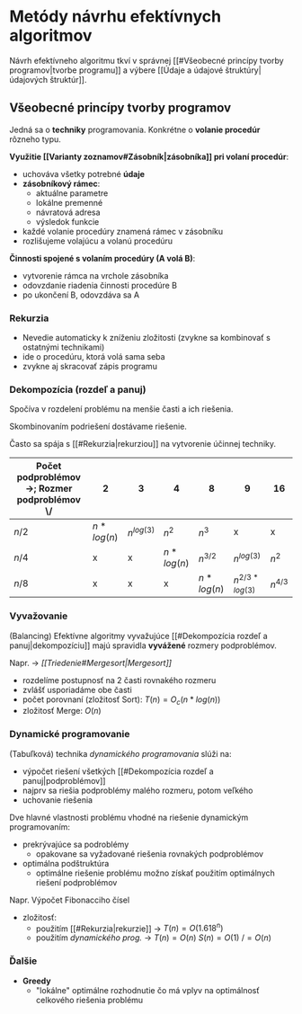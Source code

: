 # Metódy návrhu efektívnych algoritmov

Návrh efektívneho algoritmu tkví v správnej [[#Všeobecné princípy tvorby programov|tvorbe programu]] a výbere [[Údaje a údajové štruktúry|údajových štruktúr]].

## Všeobecné princípy tvorby programov
Jedná sa o **techniky** programovania.
Konkrétne o **volanie procedúr** rôzneho typu.

**Využitie [[Varianty zoznamov#Zásobník|zásobníka]] pri volaní procedúr**:
- uchováva všetky potrebné **údaje**
- **zásobníkový rámec**:
	- aktuálne parametre
	- lokálne premenné
	- návratová adresa
	- výsledok funkcie
- každé volanie procedúry znamená rámec v zásobníku
- rozlišujeme volajúcu a volanú procedúru

**Činnosti spojené s volaním procedúry (A volá B)**:
- vytvorenie rámca na vrchole zásobníka
- odovzdanie riadenia činnosti procedúre B
- po ukončení B, odovzdáva sa A

### Rekurzia
- Nevedie automaticky k zníženiu zložitosti (zvykne sa kombinovať s ostatnými technikami)
- ide o procedúru, ktorá volá sama seba
- zvykne aj skracovať zápis programu

### Dekompozícia (rozdeľ a panuj)
Spočíva v rozdelení problému na menšie časti a ich riešenia.

Skombinovaním podriešení dostávame riešenie.

Často sa spája s [[#Rekurzia|rekurziou]] na vytvorenie účinnej techniky.

Počet podproblémov ->; Rozmer podproblémov \\\/ |2|3|4|8|9|16
--|--|--|--|--|--|--
$n/2$|$n*log(n)$|$n^{log(3)}$|$n^2$|$n^3$|x|x
$n/4$|x|x|$n*log(n)$|$n^{3/2}$|$n^{log(3)}$|$n^2$
$n/8$|x|x|x|$n*log(n)$|$n^{2/3 * log(3)}$|$n^{4/3}$

### Vyvažovanie
(Balancing)
Efektívne algoritmy vyvažujúce [[#Dekompozícia rozdeľ a panuj|dekompozíciu]] majú spravidla **vyvážené** rozmery podproblémov.

Napr. -> *[[Triedenie#Mergesort|Mergesort]]*
- rozdelíme postupnosť na 2 časti rovnakého rozmeru
- zvlášť usporiadáme obe časti
- počet porovnaní (zložitosť Sort): $T(n) = O_c(n*log(n))$
- zložitosť Merge: $O(n)$

### Dynamické programovanie
(Tabuľková) technika *dynamického programovania* slúži na:
- výpočet riešení všetkých [[#Dekompozícia rozdeľ a panuj|podproblémov]]
- najprv sa riešia podproblémy malého rozmeru, potom veľkého
- uchovanie riešenia

Dve hlavné vlastnosti problému vhodné na riešenie dynamickým programovaním:
- prekrývajúce sa podroblémy
	- opakovane sa vyžadované riešenia rovnakých podproblémov
- optimálna podštruktúra
	- optimálne riešenie problému  možno získať použitím optimálnych riešení podproblémov

Napr. Výpočet Fibonacciho čísel
- zložitosť:
	- použitím [[#Rekurzia|rekurzie]] -> $T(n)=O(1.618^n)$
	- použitím *dynamického prog.* -> $T(n)=O(n)$ $S(n)=O(1)\ /=O(n)$


### Ďalšie
- **Greedy**
	- "lokálne" optimálne rozhodnutie čo má vplyv na optimálnosť celkového riešenia problému
